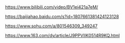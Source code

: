 https://www.bilibili.com/video/BV1ei421a7eM/

https://baijiahao.baidu.com/s?id=1807661381424123128

https://www.sohu.com/a/801546309_349247

https://www.163.com/dy/article/J9PPVIIK0514R9KQ.html